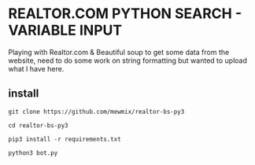 # REALTOR.COM PYTHON SEARCH - VARIABLE INPUT

Playing with Realtor.com & Beautiful soup to get some data from the website, need to do some work on string formatting but wanted to upload what I have here.


## install

`git clone https://github.com/mewmix/realtor-bs-py3`

`cd realtor-bs-py3`

`pip3 install -r requirements.txt`

`python3 bot.py`


